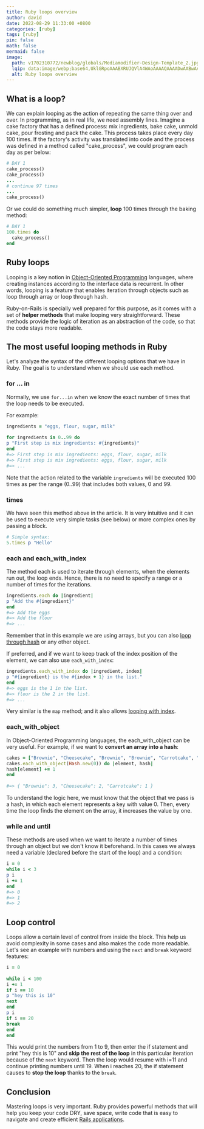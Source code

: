 ```yaml
---
title: Ruby loops overview
author: david
date: 2022-08-29 11:33:00 +0800
categories: [ruby]
tags: [ruby]
pin: false
math: false
mermaid: false
image:
  path: v1702310772/newblog/globals/Mediamodifier-Design-Template_2.jpg
  lqip: data:image/webp;base64,UklGRpoAAABXRUJQVlA4WAoAAAAQAAAADwAABwAAQUxQSDIAAAARL0AmbZurmr57yyIiqE8oiG0bejIYEQTgqiDA9vqnsUSI6H+oAERp2HZ65qP/VIAWAFZQOCBCAAAA8AEAnQEqEAAIAAVAfCWkAALp8sF8rgRgAP7o9FDvMCkMde9PK7euH5M1m6VWoDXf2FkP3BqV0ZYbO6NA/VFIAAAA
  alt: Ruby loops overview
---
```


## What is a loop?  
  
We can explain looping as the action of repeating the same thing over and over. In programming, as in real life, we need assembly lines. Imagine a cake factory that has a defined process: mix ingredients, bake cake, unmold cake, pour frosting and pack the cake. This process takes place every day 100 times. If the factory's activity was translated into code and the process was defined in a method called "cake_process", we could program each day as per below:  
  
```ruby  
# DAY 1  
cake_process()  
cake_process()  
...  
# continue 97 times  
...  
cake_process()  
```  
  
Or we could do something much simpler, **loop** 100 times through the baking method:  
  
```ruby  
# DAY 1  
100.times do  
  cake_process()  
end  
```  
  
## Ruby loops  
  
Looping is a key notion in <a href="https://en.wikipedia.org/wiki/Object-oriented_programming" target="_blank" >Object-Oriented Programming</a> languages, where creating instances according to the interface data is recurrent. In other words, looping is a feature that enables iteration through objects such as loop through array or loop through hash.  
  
Ruby-on-Rails is specially well prepared for this purpose, as it comes with a set of **helper methods** that make looping very straightforward. These methods provide the logic of iteration as an abstraction of the code, so that the code stays more readable.  
  
## The most useful looping methods in Ruby  
  
Let's analyze the syntax of the different looping options that we have in Ruby. The goal is to understand when we should use each method.  
  
### for ... in  
  
Normally, we use `for...in` when we know the exact number of times that the loop needs to be executed.  
  
For example:  
  
```ruby  
ingredients = "eggs, flour, sugar, milk"  
  
for ingredients in 0..99 do  
p "First step is mix ingredients: #{ingredients}"  
end  
#=> First step is mix ingredients: eggs, flour, sugar, milk  
#=> First step is mix ingredients: eggs, flour, sugar, milk  
#=> ...  
```  
  
Note that the action related to the variable `ingredients` will be executed 100 times as per the range (0..99) that includes both values, 0 and 99.  
  
### times  
  
We have seen this method above in the article. It is very intuitive and it can be used to execute very simple tasks (see below) or more complex ones by passing a block.  
  
```ruby  
# Simple syntax:  
5.times p "Hello"  
```  
  
### each and each_with_index  
  
The method each is used to iterate through elements, when the elements run out, the loop ends. Hence, there is no need to specify a range or a number of times for the iterations.  
  
```ruby  
ingredients.each do |ingredient|  
p "Add the #{ingredient}"  
end  
#=> Add the eggs  
#=> Add the flour  
#=> ...  
```  
  
Remember that in this example we are using arrays, but you can also [loop through hash](https://bootrails.com/blog/how-to-define-and-use-a-ruby-hash/#:~:text=Copy-,Iterate,-The%20most%20common) or any other object.  
  
If preferred, and if we want to keep track of the index position of the element, we can also use `each_with_index`:  
  
```ruby  
ingredients.each_with_index do |ingredient, index|  
p "#{ingredient} is the #{index + 1} in the list."  
end  
#=> eggs is the 1 in the list.  
#=> flour is the 2 in the list.  
#=> ...  
```  
  
Very similar is the `map` method; and it also allows [looping with index](https://bootrails.com/blog/ruby-map-with-index/).  
  
### each_with_object  
  
In Object-Oriented Programming languages, the each_with_object can be very useful. For example, if we want to **convert an array into a hash**:  
  
```ruby  
cakes = ["Brownie", "Cheesecake", "Brownie", "Brownie", "Carrotcake", "Cheesecake"]  
cakes.each_with_object(Hash.new(0)) do |element, hash|  
hash[element] += 1  
end  
  
#=> { "Brownie": 3, "Cheesecake": 2, "Carrotcake": 1 }  
```  
  
To understand the logic here, we must know that the object that we pass is a hash, in which each element represents a key with value 0. Then, every time the loop finds the element on the array, it increases the value by one.  
  
### while and until  
  
These methods are used when we want to iterate a number of times through an object but we don't know it beforehand. In this cases we always need a variable (declared before the start of the loop) and a condition:  
  
```ruby  
i = 0  
while i < 3  
p i  
i += 1  
end  
#=> 0  
#=> 1  
#=> 2  
```  
  
## Loop control  
  
Loops allow a certain level of control from inside the block. This help us avoid complexity in some cases and also makes the code more readable. Let's see an example with numbers and using the `next` and `break` keyword features:  
  
```ruby  
i = 0  
  
while i < 100  
i += 1  
if i == 10  
p "hey this is 10"  
next  
end  
p i  
if i == 20  
break  
end  
end  
```  
  
This would print the numbers from 1 to 9, then enter the if statement and print "hey this is 10" and **skip the rest of the loop** in this particular iteration because of the `next` keyword. Then the loop would resume with i=11 and continue printing numbers until 19. When i reaches 20, the if statement causes to **stop the loop** thanks to the `break`.  
  
## Conclusion  
  
Mastering loops is very important. Ruby provides powerful methods that will help you keep your code DRY, save space, write code that is easy to navigate and create efficient [Rails applications](https://bootrails.com/blog/how-to-create-tons-rails-applications/).